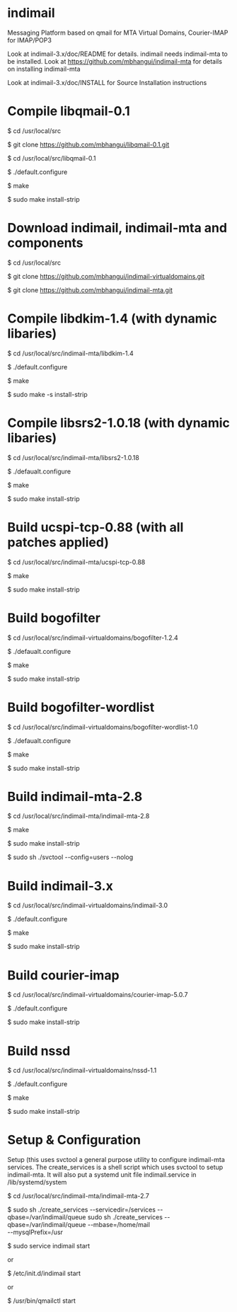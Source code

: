 # indimail
Messaging Platform based on qmail for MTA Virtual Domains, Courier-IMAP for IMAP/POP3

Look at indimail-3.x/doc/README for details. indimail needs indimail-mta to be installed. Look at
https://github.com/mbhangui/indimail-mta
for details on installing indimail-mta

Look at indimail-3.x/doc/INSTALL for Source Installation instructions

# Compile libqmail-0.1

 $ cd /usr/local/src

 $ git clone https://github.com/mbhangui/libqmail-0.1.git

 $ cd /usr/local/src/libqmail-0.1

 $ ./default.configure

 $ make

 $ sudo make install-strip

# Download indimail, indimail-mta and components

 $ cd /usr/local/src

 $ git clone https://github.com/mbhangui/indimail-virtualdomains.git

 $ git clone https://github.com/mbhangui/indimail-mta.git

# Compile libdkim-1.4 (with dynamic libaries)

 $ cd /usr/local/src/indimail-mta/libdkim-1.4

 $ ./default.configure

 $ make

 $ sudo make -s install-strip

# Compile libsrs2-1.0.18 (with dynamic libaries)

 $ cd /usr/local/src/indimail-mta/libsrs2-1.0.18

 $ ./defaualt.configure

 $ make

 $ sudo make install-strip


# Build ucspi-tcp-0.88 (with all patches applied)

 $ cd /usr/local/src/indimail-mta/ucspi-tcp-0.88

 $ make

 $ sudo make install-strip

# Build bogofilter

 $ cd /usr/local/src/indimail-virtualdomains/bogofilter-1.2.4

 $ ./defaualt.configure

 $ make

 $ sudo make install-strip

# Build bogofilter-wordlist

 $ cd /usr/local/src/indimail-virtualdomains/bogofilter-wordlist-1.0

 $ ./defaualt.configure

 $ make

 $ sudo make install-strip


# Build indimail-mta-2.8

 $ cd /usr/local/src/indimail-mta/indimail-mta-2.8

 $ make

 $ sudo make install-strip

 $ sudo sh ./svctool --config=users --nolog

# Build indimail-3.x

 $ cd /usr/local/src/indimail-virtualdomains/indimail-3.0

 $ ./default.configure

 $ make

 $ sudo make install-strip

# Build courier-imap

 $ cd /usr/local/src/indimail-virtualdomains/courier-imap-5.0.7

 $ ./default.configure

 $ sudo make install-strip

# Build nssd

 $ cd /usr/local/src/indimail-virtualdomains/nssd-1.1

 $ ./default.configure

 $ make

 $ sudo make install-strip

# Setup & Configuration

 Setup (this uses svctool a general purpose utility to configure indimail-mta
 services. The create_services is a shell script which uses svctool to setup
 indimail-mta. It will also put a systemd unit file indimail.service in
 /lib/systemd/system

 $ cd /usr/local/src/indimail-mta/indimail-mta-2.7

 $ sudo sh ./create_services --servicedir=/services --qbase=/var/indimail/queue
   sudo sh ./create_services --qbase=/var/indimail/queue --mbase=/home/mail \
     --mysqlPrefix=/usr

 $ sudo service indimail start

 or

 $ /etc/init.d/indimail start

 or

 $ /usr/bin/qmailctl start

